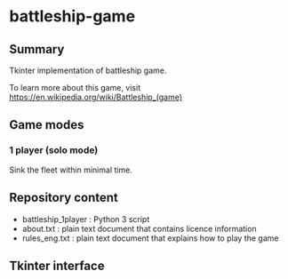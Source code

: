# battleship-game

## Summary
Tkinter implementation of battleship game.

To learn more about this game, visit https://en.wikipedia.org/wiki/Battleship_(game)

## Game modes

### 1 player (solo mode)
Sink the fleet within minimal time.

## Repository content
* battleship_1player : Python 3 script
* about.txt : plain text document that contains licence information
* rules_eng.txt : plain text document that explains how to play the game

## Tkinter interface
